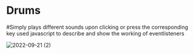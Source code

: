 # Drums
#Simply plays different sounds upon clicking or press the corresponding key
used javascript to describe and show the working of eventlisteners

![2022-09-21 (2)](https://user-images.githubusercontent.com/79556950/191518925-72908d07-b928-48b5-89a9-ac74aaab319c.png)
